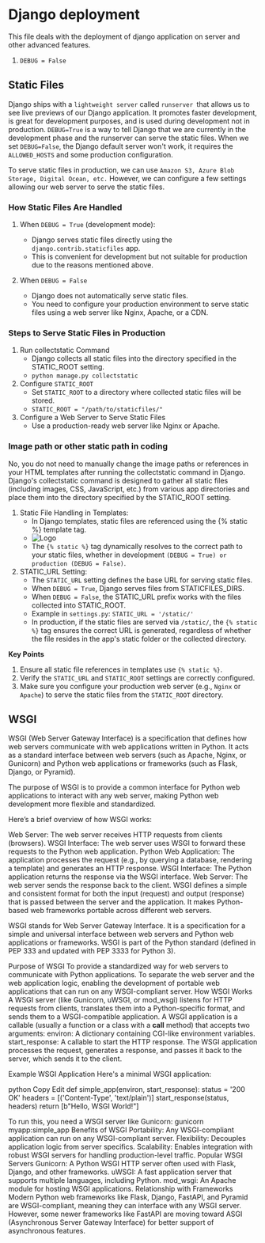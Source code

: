 # Django deployment
This file deals with the deployment of django application on server and other advanced features.

1. `DEBUG = False`

## Static Files
Django ships with a `lightweight server` called `runserver `that allows us to see live previews of our Django application. It promotes faster development, is great for development purposes, and is used during development not in production. `DEBUG=True` is a way to tell Django that we are currently in the development phase and the runserver can serve the static files. When we set `DEBUG=False`, the Django default server won't work, it requires the `ALLOWED_HOSTS` and some production configuration.

To serve static files in production, we can use `Amazon S3, Azure Blob Storage, Digital Ocean, etc.` However, we can configure a few settings allowing our web server to serve the static files.

### How Static Files Are Handled 
1. When `DEBUG = True` (development mode):
    * Django serves static files directly using the `django.contrib.staticfiles` app.
    * This is convenient for development but not suitable for production due to the reasons mentioned above.

2. When `DEBUG = False`
    * Django does not automatically serve static files.
    * You need to configure your production environment to serve static files using a web server like Nginx, Apache, or a CDN.

### Steps to Serve Static Files in Production
1. Run collectstatic Command
    * Django collects all static files into the directory specified in the STATIC_ROOT setting.
    * `python manage.py collectstatic`
2. Configure `STATIC_ROOT`
    * Set `STATIC_ROOT` to a directory where collected static files will be stored.
    * `STATIC_ROOT = "/path/to/staticfiles/"`
3. Configure a Web Server to Serve Static Files    
    * Use a production-ready web server like Nginx or Apache.

### Image path or other static path in coding
No, you do not need to manually change the image paths or references in your HTML templates after running the collectstatic command in Django. Django's collectstatic command is designed to gather all static files (including images, CSS, JavaScript, etc.) from various app directories and place them into the directory specified by the STATIC_ROOT setting. 

1. Static File Handling in Templates:
    * In Django templates, static files are referenced using the {% static %} template tag.
    * <img src="{% static 'images/logo.png' %}" alt="Logo">
    * The `{% static %}` tag dynamically resolves to the correct path to your static files, whether in development `(DEBUG = True) or production (DEBUG = False)`.
2. STATIC_URL Setting:
    * The `STATIC_URL` setting defines the base URL for serving static files.
    * When `DEBUG = True`, Django serves files from STATICFILES_DIRS.
    * When `DEBUG = False`, the STATIC_URL prefix works with the files collected into STATIC_ROOT.
    * Example in `settings.py`: `STATIC_URL = '/static/'`
    * In production, if the static files are served via `/static/`, the `{% static %}` tag ensures the correct URL is generated, regardless of whether the file resides in the app's static folder or the collected directory.

**Key Points**

1. Ensure all static file references in templates use `{% static %}`.
2. Verify the `STATIC_URL` and `STATIC_ROOT` settings are correctly configured.
3. Make sure you configure your production web server (e.g., `Nginx` or `Apache`) to serve the static files from the `STATIC_ROOT` directory.


## WSGI
WSGI (Web Server Gateway Interface) is a specification that defines how web servers communicate with web applications written in Python. It acts as a standard interface between web servers (such as Apache, Nginx, or Gunicorn) and Python web applications or frameworks (such as Flask, Django, or Pyramid).

The purpose of WSGI is to provide a common interface for Python web applications to interact with any web server, making Python web development more flexible and standardized.

Here’s a brief overview of how WSGI works:

Web Server: The web server receives HTTP requests from clients (browsers).
WSGI Interface: The web server uses WSGI to forward these requests to the Python web application.
Python Web Application: The application processes the request (e.g., by querying a database, rendering a template) and generates an HTTP response.
WSGI Interface: The Python application returns the response via the WSGI interface.
Web Server: The web server sends the response back to the client.
WSGI defines a simple and consistent format for both the input (request) and output (response) that is passed between the server and the application. It makes Python-based web frameworks portable across different web servers.

WSGI stands for Web Server Gateway Interface. It is a specification for a simple and universal interface between web servers and Python web applications or frameworks. WSGI is part of the Python standard (defined in PEP 333 and updated with PEP 3333 for Python 3).

Purpose of WSGI
To provide a standardized way for web servers to communicate with Python applications.
To separate the web server and the web application logic, enabling the development of portable web applications that can run on any WSGI-compliant server.
How WSGI Works
A WSGI server (like Gunicorn, uWSGI, or mod_wsgi) listens for HTTP requests from clients, translates them into a Python-specific format, and sends them to a WSGI-compatible application.
A WSGI application is a callable (usually a function or a class with a __call__ method) that accepts two arguments:
environ: A dictionary containing CGI-like environment variables.
start_response: A callable to start the HTTP response.
The WSGI application processes the request, generates a response, and passes it back to the server, which sends it to the client.

Example WSGI Application
Here's a minimal WSGI application:

python
Copy
Edit
def simple_app(environ, start_response):
    status = '200 OK'
    headers = [('Content-Type', 'text/plain')]
    start_response(status, headers)
    return [b"Hello, WSGI World!"]

 To run this, you need a WSGI server like Gunicorn:
 gunicorn myapp:simple_app
Benefits of WSGI
Portability: Any WSGI-compliant application can run on any WSGI-compliant server.
Flexibility: Decouples application logic from server specifics.
Scalability: Enables integration with robust WSGI servers for handling production-level traffic.
Popular WSGI Servers
Gunicorn: A Python WSGI HTTP server often used with Flask, Django, and other frameworks.
uWSGI: A fast application server that supports multiple languages, including Python.
mod_wsgi: An Apache module for hosting WSGI applications.
Relationship with Frameworks
Modern Python web frameworks like Flask, Django, FastAPI, and Pyramid are WSGI-compliant, meaning they can interface with any WSGI server. However, some newer frameworks like FastAPI are moving toward ASGI (Asynchronous Server Gateway Interface) for better support of asynchronous features.









